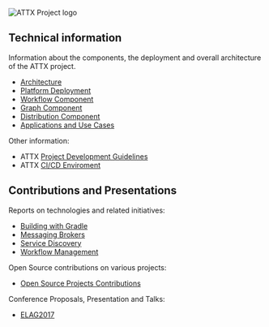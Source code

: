 ![ATTX Project logo](https://cdn.rawgit.com/ATTX-project/ATTX-project.github.io/2e533a00/images/attx_logo.svg)

## Technical information

Information about the components, the deployment and overall architecture of the ATTX project.

* [Architecture](Architecture.md)
* [Platform Deployment](Platform-Deployment.md)
* [Workflow Component](Workflow-Component.md)
* [Graph Component](Graph-Component.md)
* [Distribution Component](Distribution-Component.md)
* [Applications and Use Cases](Applications-and-Use-Cases.md)

Other information:
* ATTX [Project Development Guidelines](Project-Development-Environment.md)
* ATTX [CI/CD Enviroment](CI-CD-Enviroment.md)

## Contributions and Presentations

Reports on technologies and related initiatives:
  * [Building with Gradle](Building-with-Gradle.md)
  * [Messaging Brokers](Messaging-Brokers.md)
  * [Service Discovery](Service-Discovery.md)
  * [Workflow Management](Workflow-Management-Tools.md)

Open Source contributions on various projects:

* [Open Source Projects Contributions](Contributions.md)

Conference Proposals, Presentation and Talks:

* [ELAG2017](ELAG-2017.md)
